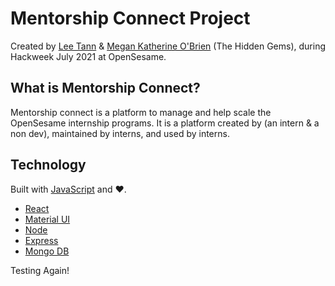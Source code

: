 # Mentorship Connect Project
Created by [Lee Tann](https://github.com/LeeTann) & [Megan Katherine O'Brien](https://github.com/mk0b) (The Hidden Gems), during Hackweek July 2021 at OpenSesame.

## What is Mentorship Connect?

Mentorship connect is a platform to manage and help scale the OpenSesame internship programs. It is a platform created by (an intern & a non dev), maintained by interns, and used by interns.

## Technology

Built with [JavaScript](https://www.javascript.com/) and ❤️.

* [React](https://reactjs.org/)
* [Material UI](https://material-ui.com/)
* [Node](https://nodejs.org/en/)
* [Express](https://expressjs.com/)
* [Mongo DB](https://www.mongodb.com/)

Testing Again!